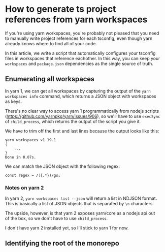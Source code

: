 # How to generate ts project references from yarn workspaces

If you're using yarn workspaces, you're probably not pleased that you need to 
manually write project references for each tsconfig, even though yarn already
knows where to find all of your code.

In this article, we write a script that automatically configures your tsconfig
files in workspaces that reference eachother. In this way, you can keep your
`workspaces` and `package.json` dependencies as the single source of truth.

## Enumerating all workspaces

In yarn 1, we can get all workspaces by capturing the output of the 
`yarn workspaces info` command, which returns a JSON object with workspaces
as keys.

There's no clear way to access yarn 1 programmatically from nodejs scripts 
(https://github.com/yarnpkg/yarn/issues/906), so we'll have to use `execSync` 
of `child_process`, which returns the output of the script you give it.

We have to trim off the first and last lines because the output looks like this:
```
yarn workspaces v1.19.1
{
    ...
}
Done in 0.07s.
```

We can match the JSON object with the following regex:

`const regex = /({.*})/gs;`

### Notes on yarn 2

In yarn 2, `yarn workspaces list --json` will return a list in NDJSON format.
This is basically a list of JSON objects that is separated by `\n` characters.

The upside, however, is that yarn 2 exposes yarn/core as a nodejs api out of the
box, so we don't have to use `child_process`.

I don't have yarn 2 installed yet, so I'll stick to yarn 1 for now.

## Identifying the root of the monorepo

